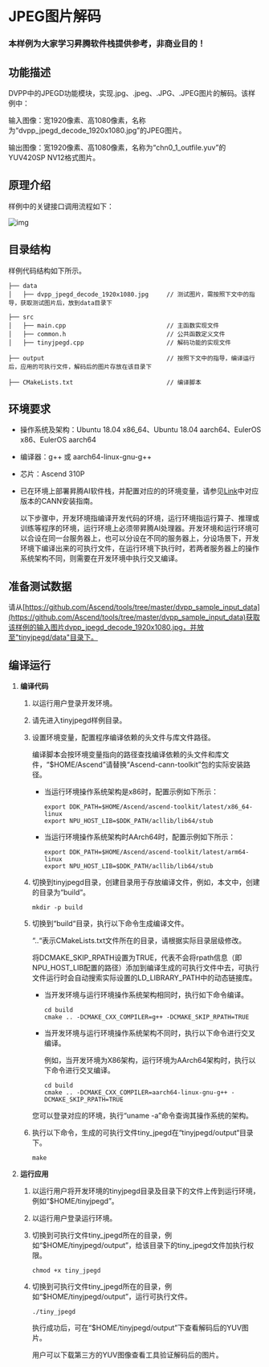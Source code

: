 # JPEG图片解码<a name="ZH-CN_TOPIC_0000001073131184"></a>

### 本样例为大家学习昇腾软件栈提供参考，非商业目的！

## 功能描述<a name="section09679311389"></a>

DVPP中的JPEGD功能模块，实现.jpg、.jpeg、.JPG、.JPEG图片的解码。该样例中：

输入图像：宽1920像素、高1080像素，名称为“dvpp_jpegd_decode_1920x1080.jpg”的JPEG图片。

输出图像：宽1920像素、高1080像素，名称为“chn0_1_outfile.yuv”的YUV420SP NV12格式图片。

## 原理介绍<a name="section19985135703818"></a>

样例中的关键接口调用流程如下：

![img](https://support.huaweicloud.com/aclcppdevg-cann51RC1alpha2/figure/zh-cn_image_0000001213553428.png)

## 目录结构<a name="section1394162513386"></a>

样例代码结构如下所示。

```
├── data
│   ├── dvpp_jpegd_decode_1920x1080.jpg     // 测试图片，需按照下文中的指导，获取测试图片后，放到data目录下

├── src
│   ├── main.cpp                            // 主函数实现文件
│   ├── common.h                            // 公共函数定义文件
│   ├── tinyjpegd.cpp                       // 解码功能的实现文件

├── output                                  // 按照下文中的指导，编译运行后，应用的可执行文件，解码后的图片存放在该目录下

├── CMakeLists.txt                          // 编译脚本

```

## 环境要求<a name="section3833348101215"></a>

-   操作系统及架构：Ubuntu 18.04 x86\_64、Ubuntu 18.04 aarch64、EulerOS x86、EulerOS aarch64
-   编译器：g++ 或 aarch64-linux-gnu-g++
-   芯片：Ascend 310P
-   已在环境上部署昇腾AI软件栈，并配置对应的的环境变量，请参见[Link](https://www.hiascend.com/document)中对应版本的CANN安装指南。

     以下步骤中，开发环境指编译开发代码的环境，运行环境指运行算子、推理或训练等程序的环境，运行环境上必须带昇腾AI处理器。开发环境和运行环境可以合设在同一台服务器上，也可以分设在不同的服务器上，分设场景下，开发环境下编译出来的可执行文件，在运行环境下执行时，若两者服务器上的操作系统架构不同，则需要在开发环境中执行交叉编译。


## 准备测试数据<a name="section13133171616100"></a>

请从[https://github.com/Ascend/tools/tree/master/dvpp_sample_input_data](https://github.com/Ascend/tools/tree/master/dvpp_sample_input_data)获取该样例的输入图片dvpp_jpegd_decode_1920x1080.jpg，并放至"tinyjpegd/data"目录下。

## 编译运行<a name="section13133171616172"></a>

1. **编译代码** 

    1. 以运行用户登录开发环境。

    2. 请先进入tinyjpegd样例目录。

    3. 设置环境变量，配置程序编译依赖的头文件与库文件路径。

          编译脚本会按环境变量指向的路径查找编译依赖的头文件和库文件，“$HOME/Ascend”请替换“Ascend-cann-toolkit”包的实际安装路径。
   
          -   当运行环境操作系统架构是x86时，配置示例如下所示：
        
              ```
              export DDK_PATH=$HOME/Ascend/ascend-toolkit/latest/x86_64-linux
              export NPU_HOST_LIB=$DDK_PATH/acllib/lib64/stub
              ```
   
          -   当运行环境操作系统架构时AArch64时，配置示例如下所示：
        
              ```
              export DDK_PATH=$HOME/Ascend/ascend-toolkit/latest/arm64-linux
              export NPU_HOST_LIB=$DDK_PATH/acllib/lib64/stub
              ```
   
    4. 切换到tinyjpegd目录，创建目录用于存放编译文件，例如，本文中，创建的目录为“build“。

        ```
        mkdir -p build
        ```

   
    5. 切换到“build“目录，执行以下命令生成编译文件。

        “..“表示CMakeLists.txt文件所在的目录，请根据实际目录层级修改。

        将DCMAKE\_SKIP\_RPATH设置为TRUE，代表不会将rpath信息（即NPU_HOST_LIB配置的路径）添加到编译生成的可执行文件中去，可执行文件运行时会自动搜索实际设置的LD_LIBRARY_PATH中的动态链接库。

         -   当开发环境与运行环境操作系统架构相同时，执行如下命令编译。

             ```
             cd build
             cmake .. -DCMAKE_CXX_COMPILER=g++ -DCMAKE_SKIP_RPATH=TRUE
             ```
   
         -   当开发环境与运行环境操作系统架构不同时，执行以下命令进行交叉编译。

             例如，当开发环境为X86架构，运行环境为AArch64架构时，执行以下命令进行交叉编译。
          
             ```
             cd build
             cmake .. -DCMAKE_CXX_COMPILER=aarch64-linux-gnu-g++ -DCMAKE_SKIP_RPATH=TRUE
             ```
          
          您可以登录对应的环境，执行“uname -a”命令查询其操作系统的架构。

    6. 执行以下命令，生成的可执行文件tiny_jpegd在“tinyjpegd/output“目录下。
   
       ```
       make
       ```
   
2. **运行应用** 

    1. 以运行用户将开发环境的tinyjpegd目录及目录下的文件上传到运行环境，例如“$HOME/tinyjpegd”。

    2. 以运行用户登录运行环境。

    3. 切换到可执行文件tiny_jpegd所在的目录，例如“$HOME/tinyjpegd/output”，给该目录下的tiny_jpegd文件加执行权限。

       ```
       chmod +x tiny_jpegd
       ```

     4. 切换到可执行文件tiny_jpegd所在的目录，例如“$HOME/tinyjpegd/output”，运行可执行文件。

        ```
        ./tiny_jpegd
        ```

         执行成功后，可在“$HOME/tinyjpegd/output”下查看解码后的YUV图片。

         用户可以下载第三方的YUV图像查看工具验证解码后的图片。
